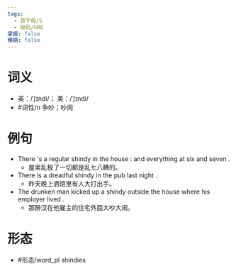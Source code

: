 ```yaml
---
tags:
  - 首字母/S
  - 级别/GRE
掌握: false
模糊: false
---
```

# 词义
- 英：/ˈʃɪndi/； 美：/ˈʃɪndi/
- #词性/n  争吵；吵闹
# 例句
- There 's a regular shindy in the house : and everything at six and seven .
	- 屋里乱极了一切都是乱七八糟的。
- There is a dreadful shindy in the pub last night .
	- 昨天晚上酒馆里有人大打出手。
- The drunken man kicked up a shindy outside the house where his employer lived .
	- 那醉汉在他雇主的住宅外面大吵大闹。
# 形态
- #形态/word_pl shindies
